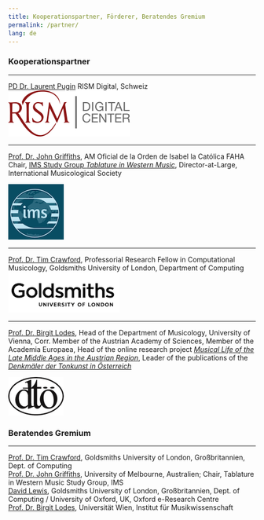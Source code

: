 ```yaml
---
title: Kooperationspartner, Förderer, Beratendes Gremium  
permalink: /partner/
lang: de
---
```


### Kooperationspartner
---
[PD Dr. Laurent Pugin](https://rism.digital/organization/contact.html) RISM Digital, Schweiz  
![](/assets/img/RISM.png)  
___
[Prof. Dr. John Griffiths](https://findanexpert.unimelb.edu.au/profile/16194-john-griffiths), AM Oficial de la Orden de Isabel la Católica FAHA Chair, [IMS Study Group _Tablature in Western Music_](https://www.musicology.org/networks/sg/tablature), Director-at-Large, International Musicological Society

![](/assets/img/IMS_3.png)
___
[Prof. Dr. Tim Crawford](https://www.gold.ac.uk/computing/people/t-crawford/), Professorial Research Fellow in Computational Musicology, Goldsmiths University of London, Department of Computing  
![](/assets/img/Goldsmiths_2.png)
___
[Prof. Dr. Birgit Lodes](https://musikwissenschaft.univie.ac.at/ueber-uns/team/lodes/), Head of the Department of Musicology, University of Vienna, Corr. Member of the Austrian Academy of Sciences, Member of the Academia Europaea, Head of the online research project [_Musical Life of the Late Middle Ages in the Austrian Region_](https://musical-life.net), Leader of the publications of the [_Denkmäler der Tonkunst in Österreich_](http://www.dtoe.at) 

![](/assets/img/OeDT_2.png)


### Beratendes Gremium
---
[Prof. Dr. Tim Crawford](https://www.gold.ac.uk/computing/people/t-crawford/), Goldsmiths University of London, Großbritannien, Dept. of Computing  
[Prof. Dr. John Griffiths](https://www.lavihuela.com/), University of Melbourne, Australien; Chair, Tablature in Western Music Study Group, IMS  
[David Lewis](https://eng.ox.ac.uk/people/david-lewis/), Goldsmiths University of London, Großbritannien, Dept. of Computing / University of Oxford, UK, Oxford e-Research Centre   
[Prof. Dr. Birgit Lodes](https://musikwissenschaft.univie.ac.at/ueber-uns/team/lodes/), Universität Wien, Institut für Musikwissenschaft 
